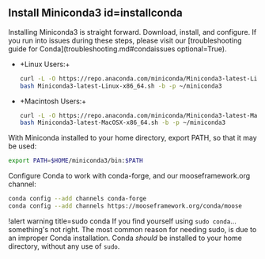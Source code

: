 ## Install Miniconda3 id=installconda

Installing Miniconda3 is straight forward. Download, install, and configure. If you run into issues during these steps, please visit our [troubleshooting guide for Conda](troubleshooting.md#condaissues optional=True).

- +Linux Users:+

  ```bash
  curl -L -O https://repo.anaconda.com/miniconda/Miniconda3-latest-Linux-x86_64.sh
  bash Miniconda3-latest-Linux-x86_64.sh -b -p ~/miniconda3
  ```

- +Macintosh Users:+

  ```bash
  curl -L -O https://repo.anaconda.com/miniconda/Miniconda3-latest-MacOSX-x86_64.sh
  bash Miniconda3-latest-MacOSX-x86_64.sh -b -p ~/miniconda3
  ```

With Miniconda installed to your home directory, export PATH, so that it may be used:

```bash
export PATH=$HOME/miniconda3/bin:$PATH
```

Configure Conda to work with conda-forge, and our mooseframework.org channel:

```bash
conda config --add channels conda-forge
conda config --add channels https://mooseframework.org/conda/moose
```

!alert warning title=sudo conda
If you find yourself using `sudo conda`... something's not right. The most common reason for needing sudo, is due to an improper Conda installation. Conda *should* be installed to your home directory, without any use of `sudo`.
